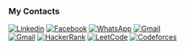 ### My Contacts 
[![Linkedin](https://img.shields.io/badge/LinkedIn-Magdy%20Edwar-blue?logo=Linkedin&logoColor=blue&labelColor=black)](https://www.linkedin.com/in/magdy-edwar-49b22119a/)
[![Facebook](https://img.shields.io/badge/Facebook-Magdy_Edwar-blue?logo=Facebook&logoColor=blue&labelColor=black)](https://www.facebook.com/me/)
[![WhatsApp](https://img.shields.io/badge/WhatsApp-Magdy_Edwar-green?logo=WhatsApp&logoColor=green&labelColor=black)](https://wa.me/qr/27BIND2G5YALN1)
[![Gmail](https://img.shields.io/badge/Gmail-magdiedwar47%40gmail.com-blue?logo=Gmail&logoColor=blue&labelColor=black)](mailto:magdiedwar47@gmail.com)
<br>
[![Gmail](https://img.shields.io/badge/Gmail-magdyedwar1996%40gmail.com-blue?logo=Gmail&logoColor=blue&labelColor=black)](mailto:magdyedwar1996@gmail.com)
[![HackerRank](https://img.shields.io/badge/HackerRank-Magdy_Edwar-brightgreen?logo=HackerRank&logoColor=Green&labelColor=black)](https://www.hackerrank.com/magdiedwar47)
[![LeetCode](https://img.shields.io/badge/LeetCode-Magdy_Edwar-orange?logo=LeetCode&logoColor=orange&labelColor=black)](https://leetcode.com/magdiedwar47/)
[![Codeforces](https://img.shields.io/badge/Codeforces-Magdy_Edwar_Farid-blue?logo=Codeforces&logoColor=white&labelColor=black)](https://codeforces.com/profile/Magdy_Edwar_Farid)
